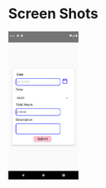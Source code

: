 # Screen Shots
<img src="https://github.com/ArunKumarVallal99/Camera/blob/Leave-Apply/ScreenShots/permission.png" height='300'>
